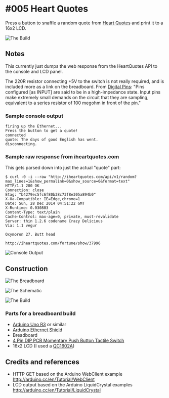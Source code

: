 # #005 Heart Quotes

Press a button to snaffle a random quote from [Heart Quotes](http://www.iheartquotes.com) and print it to a 16x2 LCD.

![The Build](./assets/HeartQuotes_build.jpg?raw=true)


## Notes

This currently just dumps the web response from the HeartQuotes API to the console and LCD panel.

The 220R resistor connecting +5V to the switch is not really required, and is included more as a link on the breadboard.
From [Digital Pins](http://arduino.cc/en/Tutorial/DigitalPins):
"Pins configured [as INPUT] are said to be in a high-impedance state. Input pins make extremely small demands on the circuit that they are sampling, equivalent to a series resistor of 100 megohm in front of the pin."

### Sample console output

    firing up the Ethernet...
    Press the button to get a quote!
    connected
    quote: The days of good English has went.
    disconnecting.


### Sample raw response from iheartquotes.com
This gets parsed down into just the actual "quote" part:

    $ curl -0 -i --raw "http://iheartquotes.com/api/v1/random?max_lines=1&show_permalink=0&show_source=0&format=text"
    HTTP/1.1 200 OK
    Connection: close
    Etag: "b4279ec5fc6f80b38c73f8e305a894b0"
    X-Ua-Compatible: IE=Edge,chrome=1
    Date: Sun, 28 Dec 2014 04:51:22 GMT
    X-Runtime: 0.030803
    Content-Type: text/plain
    Cache-Control: max-age=0, private, must-revalidate
    Server: thin 1.2.6 codename Crazy Delicious
    Via: 1.1 vegur

    Oxymoron 27. Butt head

    http://iheartquotes.com/fortune/show/37996


![Console Output](./assets/HeartQuotes_console.jpg?raw=true)


## Construction

![The Breadboard](./assets/HeartQuotes_bb.jpg?raw=true)

![The Schematic](./assets/HeartQuotes_schematic.jpg?raw=true)

![The Build](./assets/HeartQuotes_lcd.jpg?raw=true)

### Parts for a breadboard build

* [Arduino Uno R3](http://www.amazon.com/gp/product/B00F6JCV20/ref=as_li_tl?ie=UTF8&camp=1789&creative=390957&creativeASIN=B00F6JCV20&linkCode=as2&tag=itsaprli-20&linkId=O34GVKFAZ6FVDC6W) or similar
* [Arduino Ethernet Shield](http://www.amazon.com/gp/product/B00EU7447Y/ref=as_li_tl?ie=UTF8&camp=1789&creative=390957&creativeASIN=B00EU7447Y&linkCode=as2&tag=itsaprli-20&linkId=QJYL7QLWFGQVGUF5)
* Breadboard
* [4 Pin DIP PCB Momentary Push Button Tactile Switch](http://www.amazon.com/gp/product/B008MLKJ3C/ref=as_li_tl?ie=UTF8&camp=1789&creative=390957&creativeASIN=B008MLKJ3C&linkCode=as2&tag=itsaprli-20&linkId=6UORZDXT6S7AZRZ7)
* 16x2 LCD (I used a [QC1602A](./../BetterWithBacon/assets/LCD_QC1602A_datasheet.pdf?raw=true "QC1602A Datasheet"))


## Credits and references
* HTTP GET based on the Arduino WebClient example http://arduino.cc/en/Tutorial/WebClient
* LCD output based on the Arduino LiquidCrystal examples http://arduino.cc/en/Tutorial/LiquidCrystal
